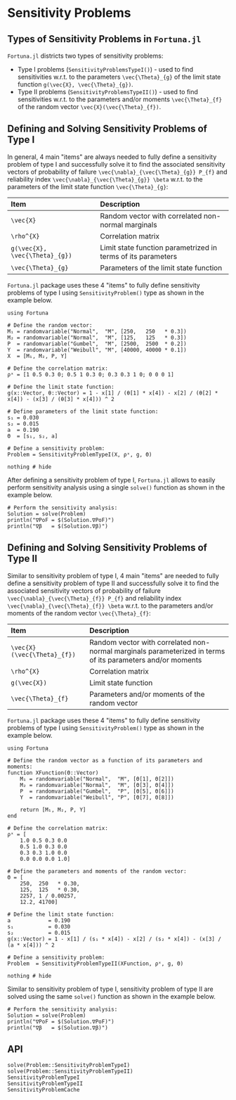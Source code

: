 # Sensitivity Problems

## Types of Sensitivity Problems in `Fortuna.jl`

`Fortuna.jl` districts two types of sensitivity problems:
- Type I problems (`SensitivityProblemsTypeI()`) - used to find sensitivities w.r.t. to the parameters ``\vec{\Theta}_{g}`` of the limit state function ``g(\vec{X}, \vec{\Theta}_{g})``.
- Type II problems (`SensitivityProblemsTypeII()`) - used to find sensitivities w.r.t. to the parameters and/or moments ``\vec{\Theta}_{f}`` of the random vector ``\vec{X}(\vec{\Theta}_{f})``.

## Defining and Solving Sensitivity Problems of Type I

In general, 4 main "items" are always needed to fully define a sensitivity problem of type I and successfully solve it to find the associated sensitivity vectors of probability of failure ``\vec{\nabla}_{\vec{\Theta}_{g}} P_{f}`` and reliability index ``\vec{\nabla}_{\vec{\Theta}_{g}} \beta`` w.r.t. to the parameters of the limit state function ``\vec{\Theta}_{g}``:

| Item | Description |
| :--- | :--- |
| ``\vec{X}`` | Random vector with correlated non-normal marginals |
| ``\rho^{X}`` | Correlation matrix |
| ``g(\vec{X}, \vec{\Theta}_{g})`` | Limit state function parametrized in terms of its parameters |
| ``\vec{\Theta}_{g}`` | Parameters of the limit state function |

`Fortuna.jl` package uses these 4 "items" to fully define sensitivity problems of type I using `SensitivityProblem()` type as shown in the example below.

```@setup 1
using Fortuna
```

```@example 1
# Define the random vector:
M₁ = randomvariable("Normal",  "M", [250,   250   * 0.3])
M₂ = randomvariable("Normal",  "M", [125,   125   * 0.3])
P  = randomvariable("Gumbel",  "M", [2500,  2500  * 0.2])
Y  = randomvariable("Weibull", "M", [40000, 40000 * 0.1])
X  = [M₁, M₂, P, Y]

# Define the correlation matrix:
ρˣ = [1 0.5 0.3 0; 0.5 1 0.3 0; 0.3 0.3 1 0; 0 0 0 1]

# Define the limit state function:
g(x::Vector, θ::Vector) = 1 - x[1] / (θ[1] * x[4]) - x[2] / (θ[2] * x[4]) - (x[3] / (θ[3] * x[4])) ^ 2

# Define parameters of the limit state function:
s₁ = 0.030
s₂ = 0.015
a  = 0.190
Θ  = [s₁, s₂, a]

# Define a sensitivity problem:
Problem = SensitivityProblemTypeI(X, ρˣ, g, Θ)

nothing # hide
```

After defining a sensitivity problem of type I, `Fortuna.jl` allows to easily perform sensitivity analysis using a single `solve()` function as shown in the example below.

```@example 1
# Perform the sensitivity analysis:
Solution = solve(Problem)
println("∇PoF = $(Solution.∇PoF)")
println("∇β   = $(Solution.∇β)")
```

## Defining and Solving Sensitivity Problems of Type II

Similar to sensitivity problem of type I, 4 main "items" are needed to fully define a sensitivity problem of type II and successfully solve it to find the associated sensitivity vectors of probability of failure ``\vec{\nabla}_{\vec{\Theta}_{f}} P_{f}`` and reliability index ``\vec{\nabla}_{\vec{\Theta}_{f}} \beta`` w.r.t. to the parameters and/or moments of the random vector ``\vec{\Theta}_{f}``:

| Item | Description |
| :--- | :--- |
| ``\vec{X}(\vec{\Theta}_{f})`` | Random vector with correlated non-normal marginals parameterized in terms of its parameters and/or moments |
| ``\rho^{X}`` | Correlation matrix |
| ``g(\vec{X})`` | Limit state function |
| ``\vec{\Theta}_{f}`` | Parameters and/or moments of the random vector |

`Fortuna.jl` package uses these 4 "items" to fully define sensitivity problems of type I using `SensitivityProblem()` type as shown in the example below.

```@setup 1
using Fortuna
```

```@example 1
# Define the random vector as a function of its parameters and moments:
function XFunction(Θ::Vector)
    M₁ = randomvariable("Normal",  "M", [Θ[1], Θ[2]])
    M₂ = randomvariable("Normal",  "M", [Θ[3], Θ[4]])
    P  = randomvariable("Gumbel",  "P", [Θ[5], Θ[6]])
    Y  = randomvariable("Weibull", "P", [Θ[7], Θ[8]])

    return [M₁, M₂, P, Y]
end

# Define the correlation matrix:
ρˣ = [
    1.0 0.5 0.3 0.0
    0.5 1.0 0.3 0.0
    0.3 0.3 1.0 0.0
    0.0 0.0 0.0 1.0]

# Define the parameters and moments of the random vector:
Θ = [
    250,  250   * 0.30,
    125,  125   * 0.30,
    2257, 1 / 0.00257,
    12.2, 41700]

# Define the limit state function:
a            = 0.190
s₁           = 0.030
s₂           = 0.015
g(x::Vector) = 1 - x[1] / (s₁ * x[4]) - x[2] / (s₂ * x[4]) - (x[3] / (a * x[4])) ^ 2

# Define a sensitivity problem:
Problem  = SensitivityProblemTypeII(XFunction, ρˣ, g, Θ)

nothing # hide
```

Similar to sensitivity problem of type I, sensitivity problem of type II are solved using the same `solve()` function as shown in the example below.

```@example 1
# Perform the sensitivity analysis:
Solution = solve(Problem)
println("∇PoF = $(Solution.∇PoF)")
println("∇β   = $(Solution.∇β)")
```

## API

```@docs
solve(Problem::SensitivityProblemTypeI)
solve(Problem::SensitivityProblemTypeII)
SensitivityProblemTypeI
SensitivityProblemTypeII
SensitivityProblemCache
```
